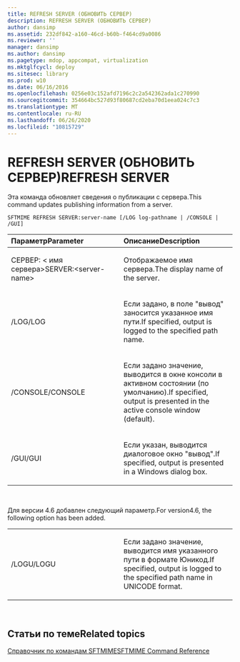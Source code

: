 ```yaml
---
title: REFRESH SERVER (ОБНОВИТЬ СЕРВЕР)
description: REFRESH SERVER (ОБНОВИТЬ СЕРВЕР)
author: dansimp
ms.assetid: 232df842-a160-46cd-b60b-f464cd9a0086
ms.reviewer: ''
manager: dansimp
ms.author: dansimp
ms.pagetype: mdop, appcompat, virtualization
ms.mktglfcycl: deploy
ms.sitesec: library
ms.prod: w10
ms.date: 06/16/2016
ms.openlocfilehash: 0256e03c152afd7196c2c2a542362ada1c270990
ms.sourcegitcommit: 354664bc527d93f80687cd2eba70d1eea024c7c3
ms.translationtype: MT
ms.contentlocale: ru-RU
ms.lasthandoff: 06/26/2020
ms.locfileid: "10815729"
---
```

# <span data-ttu-id="6db0b-103">REFRESH SERVER (ОБНОВИТЬ СЕРВЕР)</span><span class="sxs-lookup"><span data-stu-id="6db0b-103">REFRESH SERVER</span></span>


<span data-ttu-id="6db0b-104">Эта команда обновляет сведения о публикации с сервера.</span><span class="sxs-lookup"><span data-stu-id="6db0b-104">This command updates publishing information from a server.</span></span>

`SFTMIME REFRESH SERVER:server-name [/LOG log-pathname | /CONSOLE | /GUI]`

<table>
<colgroup>
<col width="50%" />
<col width="50%" />
</colgroup>
<thead>
<tr class="header">
<th align="left"><span data-ttu-id="6db0b-105">Параметр</span><span class="sxs-lookup"><span data-stu-id="6db0b-105">Parameter</span></span></th>
<th align="left"><span data-ttu-id="6db0b-106">Описание</span><span class="sxs-lookup"><span data-stu-id="6db0b-106">Description</span></span></th>
</tr>
</thead>
<tbody>
<tr class="odd">
<td align="left"><p><span data-ttu-id="6db0b-107">СЕРВЕР: &lt; имя сервера&gt;</span><span class="sxs-lookup"><span data-stu-id="6db0b-107">SERVER:&lt;server-name&gt;</span></span></p></td>
<td align="left"><p><span data-ttu-id="6db0b-108">Отображаемое имя сервера.</span><span class="sxs-lookup"><span data-stu-id="6db0b-108">The display name of the server.</span></span></p></td>
</tr>
<tr class="even">
<td align="left"><p><span data-ttu-id="6db0b-109">/LOG</span><span class="sxs-lookup"><span data-stu-id="6db0b-109">/LOG</span></span></p></td>
<td align="left"><p><span data-ttu-id="6db0b-110">Если задано, в поле "вывод" заносится указанное имя пути.</span><span class="sxs-lookup"><span data-stu-id="6db0b-110">If specified, output is logged to the specified path name.</span></span></p></td>
</tr>
<tr class="odd">
<td align="left"><p><span data-ttu-id="6db0b-111">/CONSOLE</span><span class="sxs-lookup"><span data-stu-id="6db0b-111">/CONSOLE</span></span></p></td>
<td align="left"><p><span data-ttu-id="6db0b-112">Если задано значение, выводится в окне консоли в активном состоянии (по умолчанию).</span><span class="sxs-lookup"><span data-stu-id="6db0b-112">If specified, output is presented in the active console window (default).</span></span></p></td>
</tr>
<tr class="even">
<td align="left"><p><span data-ttu-id="6db0b-113">/GUI</span><span class="sxs-lookup"><span data-stu-id="6db0b-113">/GUI</span></span></p></td>
<td align="left"><p><span data-ttu-id="6db0b-114">Если указан, выводится диалоговое окно "вывод".</span><span class="sxs-lookup"><span data-stu-id="6db0b-114">If specified, output is presented in a Windows dialog box.</span></span></p></td>
</tr>
</tbody>
</table>

 

<span data-ttu-id="6db0b-115">Для версии 4.6 добавлен следующий параметр.</span><span class="sxs-lookup"><span data-stu-id="6db0b-115">For version4.6, the following option has been added.</span></span>

<table>
<colgroup>
<col width="50%" />
<col width="50%" />
</colgroup>
<tbody>
<tr class="odd">
<td align="left"><p><span data-ttu-id="6db0b-116">/LOGU</span><span class="sxs-lookup"><span data-stu-id="6db0b-116">/LOGU</span></span></p></td>
<td align="left"><p><span data-ttu-id="6db0b-117">Если задано значение, выводится имя указанного пути в формате Юникод.</span><span class="sxs-lookup"><span data-stu-id="6db0b-117">If specified, output is logged to the specified path name in UNICODE format.</span></span></p></td>
</tr>
</tbody>
</table>

 

## <span data-ttu-id="6db0b-118">Статьи по теме</span><span class="sxs-lookup"><span data-stu-id="6db0b-118">Related topics</span></span>


[<span data-ttu-id="6db0b-119">Справочник по командам SFTMIME</span><span class="sxs-lookup"><span data-stu-id="6db0b-119">SFTMIME Command Reference</span></span>](sftmime--command-reference.md)

 

 





